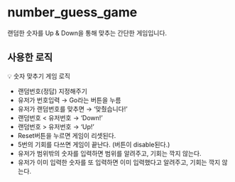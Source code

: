 # number_guess_game
랜덤한 숫자를 Up &amp; Down을 통해 맞추는 간단한 게임입니다.

## 사용한 로직
<aside>
💡 숫자 맞추기 게임 로직
</aside>

- 랜덤번호(정답) 지정해주기
- 유저가 번호입력 → Go라는 버튼을 누름
- 유저가 랜덤번호를 맞추면 → ‘맞췄습니다!’
- 랜덤번호 < 유저번호 → ‘Down!’
- 랜덤번호 > 유저번호 → ‘Up!’
- Reset버튼을 누르면 게임이 리셋된다.
- 5번의 기회를 다쓰면 게임이 끝난다. (버튼이 disable된다.)
- 유저가 범위밖의 숫자를 입력하면 범위를 알려주고, 기회는 깍지 않는다.
- 유저가 이미 입력한 숫자를 또 입력하면 이미 입력했다고 알려주고, 기회는 깍지 않는다.
